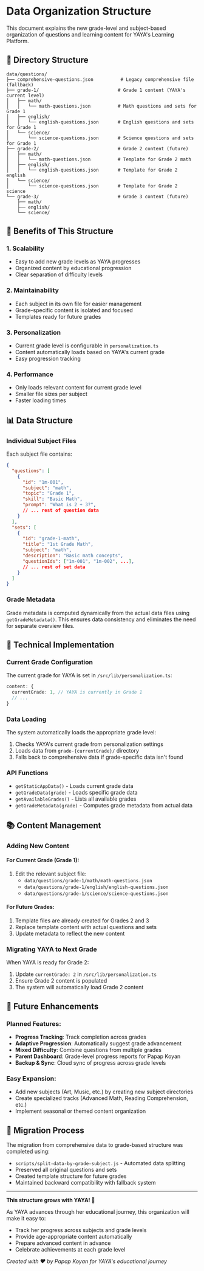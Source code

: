 # Data Organization Structure

This document explains the new grade-level and subject-based organization of questions and learning content for YAYA's Learning Platform.

## 📁 Directory Structure

```
data/questions/
├── comprehensive-questions.json          # Legacy comprehensive file (fallback)
├── grade-1/                             # Grade 1 content (YAYA's current level)
│   ├── math/
│   │   └── math-questions.json          # Math questions and sets for Grade 1
│   ├── english/
│   │   └── english-questions.json       # English questions and sets for Grade 1
│   └── science/
│       └── science-questions.json       # Science questions and sets for Grade 1
├── grade-2/                             # Grade 2 content (future)
│   ├── math/
│   │   └── math-questions.json          # Template for Grade 2 math
│   ├── english/
│   │   └── english-questions.json       # Template for Grade 2 english
│   └── science/
│       └── science-questions.json       # Template for Grade 2 science
└── grade-3/                             # Grade 3 content (future)
    ├── math/
    ├── english/
    └── science/
```

## 🎯 Benefits of This Structure

### 1. **Scalability**
- Easy to add new grade levels as YAYA progresses
- Organized content by educational progression
- Clear separation of difficulty levels

### 2. **Maintainability**
- Each subject in its own file for easier management
- Grade-specific content is isolated and focused
- Templates ready for future grades

### 3. **Personalization**
- Current grade level is configurable in `personalization.ts`
- Content automatically loads based on YAYA's current grade
- Easy progression tracking

### 4. **Performance**
- Only loads relevant content for current grade level
- Smaller file sizes per subject
- Faster loading times

## 📊 Data Structure

### Individual Subject Files
Each subject file contains:
```json
{
  "questions": [
    {
      "id": "1m-001",
      "subject": "math",
      "topic": "Grade 1",
      "skill": "Basic Math",
      "prompt": "What is 2 + 3?",
      // ... rest of question data
    }
  ],
  "sets": [
    {
      "id": "grade-1-math",
      "title": "1st Grade Math",
      "subject": "math",
      "description": "Basic math concepts",
      "questionIds": ["1m-001", "1m-002", ...],
      // ... rest of set data
    }
  ]
}
```

### Grade Metadata
Grade metadata is computed dynamically from the actual data files using `getGradeMetadata()`. This ensures data consistency and eliminates the need for separate overview files.

## 🔧 Technical Implementation

### Current Grade Configuration
The current grade for YAYA is set in `/src/lib/personalization.ts`:
```typescript
content: {
  currentGrade: 1, // YAYA is currently in Grade 1
  // ...
}
```

### Data Loading
The system automatically loads the appropriate grade level:
1. Checks YAYA's current grade from personalization settings
2. Loads data from `grade-{currentGrade}/` directory
3. Falls back to comprehensive data if grade-specific data isn't found

### API Functions
- `getStaticAppData()` - Loads current grade data
- `getGradeData(grade)` - Loads specific grade data  
- `getAvailableGrades()` - Lists all available grades
- `getGradeMetadata(grade)` - Computes grade metadata from actual data

## 📚 Content Management

### Adding New Content

#### For Current Grade (Grade 1):
1. Edit the relevant subject file:
   - `data/questions/grade-1/math/math-questions.json`
   - `data/questions/grade-1/english/english-questions.json`
   - `data/questions/grade-1/science/science-questions.json`

#### For Future Grades:
1. Template files are already created for Grades 2 and 3
2. Replace template content with actual questions and sets
3. Update metadata to reflect the new content

### Migrating YAYA to Next Grade
When YAYA is ready for Grade 2:
1. Update `currentGrade: 2` in `/src/lib/personalization.ts`
2. Ensure Grade 2 content is populated
3. The system will automatically load Grade 2 content

## 🚀 Future Enhancements

### Planned Features:
- **Progress Tracking**: Track completion across grades
- **Adaptive Progression**: Automatically suggest grade advancement
- **Mixed Difficulty**: Combine questions from multiple grades
- **Parent Dashboard**: Grade-level progress reports for Papap Koyan
- **Backup & Sync**: Cloud sync of progress across grade levels

### Easy Expansion:
- Add new subjects (Art, Music, etc.) by creating new subject directories
- Create specialized tracks (Advanced Math, Reading Comprehension, etc.)
- Implement seasonal or themed content organization

## 🔄 Migration Process

The migration from comprehensive data to grade-based structure was completed using:
- `scripts/split-data-by-grade-subject.js` - Automated data splitting
- Preserved all original questions and sets
- Created template structure for future grades
- Maintained backward compatibility with fallback system

---
**This structure grows with YAYA! 🌱**

As YAYA advances through her educational journey, this organization will make it easy to:
- Track her progress across subjects and grade levels
- Provide age-appropriate content automatically
- Prepare advanced content in advance
- Celebrate achievements at each grade level

*Created with ❤️ by Papap Koyan for YAYA's educational journey*
